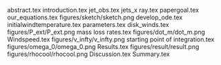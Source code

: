abstract.tex
introduction.tex
jet_obs.tex
jets_x ray.tex
papergoal.tex
our_equations.tex
figures/sketch/sketch.png
develop_ode.tex
initialwindtemperature.tex
parameters.tex
disk_winds.tex
figures/P_ext/P_ext.png
mass loss rates.tex
figures/dot_m/dot_m.png
Windspeed.tex
figures/v_infty/v_infty.png
starting point of integration.tex
figures/omega_0/omega_0.png
Results.tex
figures/result/result.png
figures/rhocool/rhocool.png
Discussion.tex
Summary.tex